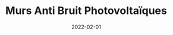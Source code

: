 ---
layout: default
date: 2022-02-01
img: 
category: info
title: "Murs Anti Bruit Photovoltaïques"
description: "Réduire le bruit le long des réseaux de transport routier et ferroviaire, 
tout en rendant la production d'électricité renouvelable compétitive, ça existe ! Un article 
écrit par le collectif anti-nuisances décrit le concept de mur anti-bruit photovoltaïque. 
Pourquoi ne pas envisager cette solution pour les autoroutes de la Métropole 
Aix-Marseille-Provence ?
"
tags: lutte-contre-le-bruit
tag_url: /vivre-avec-autoroute/
button_name: Lire la suite
doclink: '/doc/murs_anti_bruit_solaire.pdf'

---